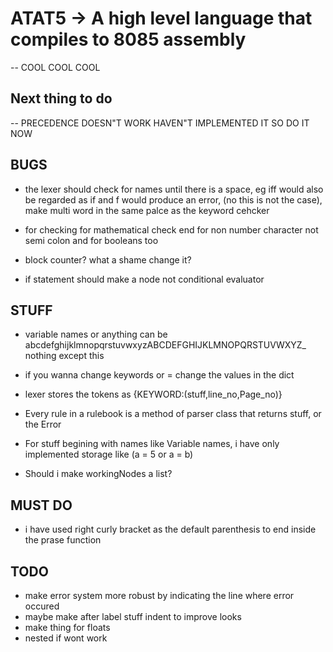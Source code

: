 # ATAT5 -> A high level language that compiles to 8085 assembly
-- COOL COOL COOL

## Next thing to do
-- PRECEDENCE DOESN"T WORK HAVEN"T IMPLEMENTED IT SO DO IT NOW

## BUGS

- the lexer should check for names until there is a space, eg iff would also be regarded as if and f would produce an error, (no this is not the case), make multi word in the same palce
as the keyword cehcker

- for checking for mathematical check end for non number character not semi colon and for booleans too

- block counter? what a shame change it?

- if statement should make a node not conditional evaluator



## STUFF
- variable names or anything can be abcdefghijklmnopqrstuvwxyzABCDEFGHIJKLMNOPQRSTUVWXYZ_ nothing except this

- if you wanna change keywords or = change the values in the dict

- lexer stores the tokens as {KEYWORD:(stuff,line_no,Page_no)}

- Every rule in a rulebook is a method of parser class that returns stuff, or the Error

- For stuff begining with names like Variable names, i have only implemented storage like (a = 5 or a = b)

- Should i make workingNodes a list?

## MUST DO
- i have used right curly bracket as the default parenthesis to end inside the prase function

## TODO
- make error system more robust by indicating the line where error occured
- maybe make after label stuff indent to improve looks
-   make thing for floats
- nested if wont work

